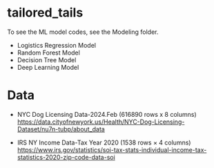 # tailored_tails
To see the ML model codes, see the Modeling folder. 
* Logistics Regression Model
* Random Forest Model
* Decision Tree Model
* Deep Learning Model

# Data
* NYC Dog Licensing Data-2024.Feb (616890 rows x 8 columns)
https://data.cityofnewyork.us/Health/NYC-Dog-Licensing-Dataset/nu7n-tubp/about_data

* IRS NY Income Data-Tax Year 2020
(1538 rows × 4 columns)
https://www.irs.gov/statistics/soi-tax-stats-individual-income-tax-statistics-2020-zip-code-data-soi